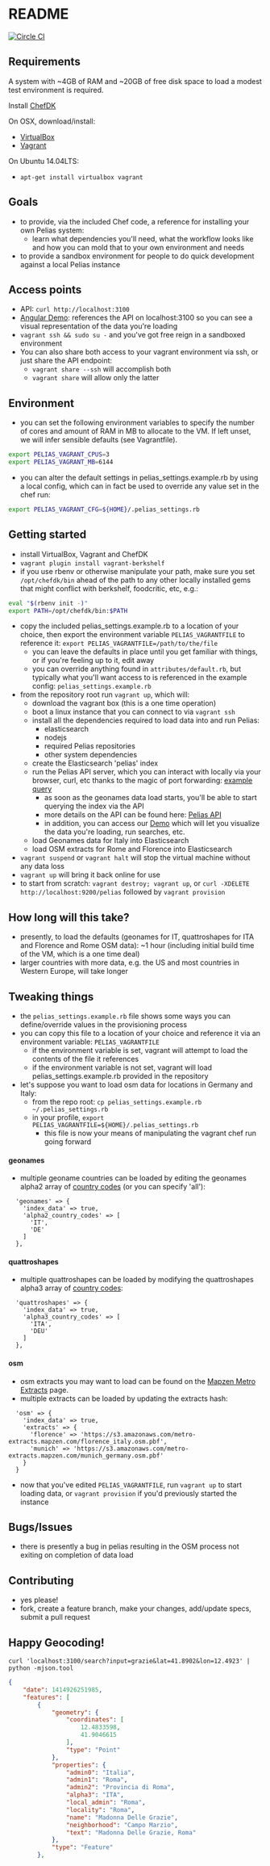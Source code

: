 README
======

[![Circle CI](https://circleci.com/gh/pelias/vagrant.png?style=badge)](https://circleci.com/gh/pelias/vagrant)

Requirements
------------
A system with ~4GB of RAM and ~20GB of free disk space to load a modest test environment is required.

Install [ChefDK](http://downloads.getchef.com/chef-dk/)

On OSX, download/install:
  * [VirtualBox](https://www.virtualbox.org/wiki/Downloads)
  * [Vagrant](https://www.vagrantup.com/downloads.html)

On Ubuntu 14.04LTS:
  * `apt-get install virtualbox vagrant`

Goals
-----
* to provide, via the included Chef code, a reference for installing your own Pelias system:
  * learn what dependencies you'll need, what the workflow looks like and how you can mold that to your own environment and needs
* to provide a sandbox environment for people to do quick development against a local Pelias instance

Access points
-------------
* API: `curl http://localhost:3100`
* [Angular Demo](http://rawgit.com/pelias/demo/vagrant/index.html#loc=7,41.857,13.217): references the API on localhost:3100 so you can see a visual representation of the data you're loading
* `vagrant ssh && sudo su -` and you've got free reign in a sandboxed environment
* You can also share both access to your vagrant environment via ssh, or just share the API endpoint:
  * `vagrant share --ssh` will accomplish both
  * `vagrant share` will allow only the latter

Environment
-----------
* you can set the following environment variables to specify the number of cores and amount of RAM in MB to allocate to the VM. If left unset, we will infer sensible defaults (see Vagrantfile).

```bash
export PELIAS_VAGRANT_CPUS=3
export PELIAS_VAGRANT_MB=6144
```

* you can alter the default settings in pelias_settings.example.rb by using a local config, which can in fact be used to override any value set in the chef run:

```bash
export PELIAS_VAGRANT_CFG=${HOME}/.pelias_settings.rb
```

Getting started
---------------
* install VirtualBox, Vagrant and ChefDK
* `vagrant plugin install vagrant-berkshelf`
* if you use rbenv or otherwise manipulate your path, make sure you set `/opt/chefdk/bin` ahead of the path to any other locally installed gems that might conflict with berkshelf, foodcritic, etc, e.g.:

```bash
eval "$(rbenv init -)"
export PATH=/opt/chefdk/bin:$PATH
```

* copy the included pelias_settings.example.rb to a location of your choice, then export the environment variable `PELIAS_VAGRANTFILE` to reference it: `export PELIAS_VAGRANTFILE=/path/to/the/file`
  * you can leave the defaults in place until you get familiar with things, or if you're feeling up to it, edit away
  * you can override anything found in `attributes/default.rb`, but typically what you'll want access to is referenced in the example config: `pelias_settings.example.rb`
* from the repository root run `vagrant up`, which will:
  * download the vagrant box (this is a one time operation)
  * boot a linux instance that you can connect to via `vagrant ssh`
  * install all the dependencies required to load data into and run Pelias:
    * elasticsearch
    * nodejs
    * required Pelias repositories
    * other system dependencies
  * create the Elasticsearch 'pelias' index
  * run the Pelias API server, which you can interact with locally via your browser, curl, etc thanks to the magic of port forwarding: [example query](http://localhost:3100/search?input=fontana&lat=41.8902&lon=12.4923)
    * as soon as the geonames data load starts, you'll be able to start querying the index via the API
    * more details on the API can be found here: [Pelias API](https://github.com/pelias/api)
    * in addition, you can access our [Demo](http://rawgit.com/pelias/demo/vagrant/index.html#loc=7,41.857,13.217) which will let you visualize the data you're loading, run searches, etc.
  * load Geonames data for Italy into Elasticsearch
  * load OSM extracts for Rome and Florence into Elasticsearch
* `vagrant suspend` or `vagrant halt` will stop the virtual machine without any data loss
* `vagrant up` will bring it back online for use
* to start from scratch: `vagrant destroy; vagrant up`, or `curl -XDELETE http://localhost:9200/pelias` followed by `vagrant provision`

How long will this take?
------------------------
* presently, to load the defaults (geonames for IT, quattroshapes for ITA and Florence and Rome OSM data): ~1 hour (including initial build time of the VM, which is a one time deal)
* larger countries with more data, e.g. the US and most countries in Western Europe, will take longer

Tweaking things
---------------
* the `pelias_settings.example.rb` file shows some ways you can define/override values in the provisioning process
* you can copy this file to a location of your choice and reference it via an environment variable: `PELIAS_VAGRANTFILE`
  * if the environment variable is set, vagrant will attempt to load the contents of the file it references
  * if the environment variable is not set, vagrant will load pelias_settings.example.rb provided in the repository
* let's suppose you want to load osm data for locations in Germany and Italy:
  * from the repo root: `cp pelias_settings.example.rb ~/.pelias_settings.rb`
  * in your profile, `export PELIAS_VAGRANTFILE=${HOME}/.pelias_settings.rb`
    * this file is now your means of manipulating the vagrant chef run going forward

#### geonames
* multiple geoname countries can be loaded by editing the geonames alpha2 array of [country codes](http://www.geonames.org/countries/) (or you can specify 'all'):
```
  'geonames' => {
    'index_data' => true,
    'alpha2_country_codes' => [
      'IT',
      'DE'
    ]
  },
```

#### quattroshapes
* multiple quattroshapes can be loaded by modifying the quattroshapes alpha3 array of [country codes](http://www.geonames.org/countries/):
```
  'quattroshapes' => {
    'index_data' => true,
    'alpha3_country_codes' => [
      'ITA',
      'DEU'
    ]
  },
```

#### osm
* osm extracts you may want to load can be found on the [Mapzen Metro Extracts](https://mapzen.com/metro-extracts) page.
* multiple extracts can be loaded by updating the extracts hash:
```
  'osm' => {
    'index_data' => true,
    'extracts' => {
      'florence' => 'https://s3.amazonaws.com/metro-extracts.mapzen.com/florence_italy.osm.pbf',
      'munich' => 'https://s3.amazonaws.com/metro-extracts.mapzen.com/munich_germany.osm.pbf'
    }
  }
```

* now that you've edited `PELIAS_VAGRANTFILE`, run `vagrant up` to start loading data, or `vagrant provision` if you'd previously started the instance

Bugs/Issues
-----------
* there is presently a bug in pelias resulting in the OSM process not exiting on completion of data load

Contributing
------------
* yes please!
* fork, create a feature branch, make your changes, add/update specs, submit a pull request

Happy Geocoding!
----------------
```curl 'localhost:3100/search?input=grazie&lat=41.8902&lon=12.4923' | python -mjson.tool```
```json
{
    "date": 1414926251985,
    "features": [
        {
            "geometry": {
                "coordinates": [
                    12.4833598,
                    41.9046615
                ],
                "type": "Point"
            },
            "properties": {
                "admin0": "Italia",
                "admin1": "Roma",
                "admin2": "Provincia di Roma",
                "alpha3": "ITA",
                "local_admin": "Roma",
                "locality": "Roma",
                "name": "Madonna Delle Grazie",
                "neighborhood": "Campo Marzio",
                "text": "Madonna Delle Grazie, Roma"
            },
            "type": "Feature"
        },
```
